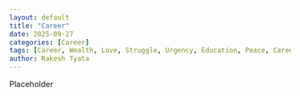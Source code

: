 ```yaml
---
layout: default
title: "Career"
date: 2025-09-27
categories: [Career]
tags: [Career, Wealth, Love, Struggle, Urgency, Education, Peace, Career]
author: Rakesh Tyata
---
```


Placeholder